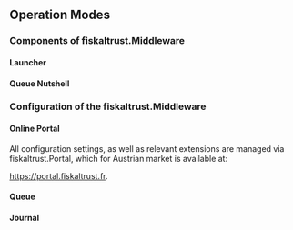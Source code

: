 ## Operation Modes

### Components of fiskaltrust.Middleware

#### Launcher

#### Queue Nutshell

### Configuration of the fiskaltrust.Middleware

#### Online Portal

All configuration settings, as well as relevant extensions are managed via fiskaltrust.Portal, which for Austrian market is available at:

<https://portal.fiskaltrust.fr>.

#### Queue

#### Journal

